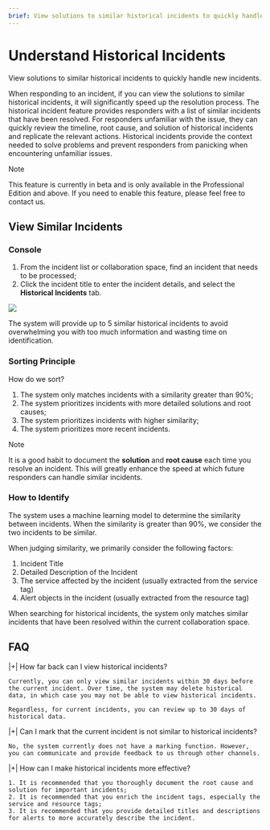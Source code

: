 ```yaml
---
brief: View solutions to similar historical incidents to quickly handle new incidents
---
```


# Understand Historical Incidents

View solutions to similar historical incidents to quickly handle new incidents.

When responding to an incident, if you can view the solutions to similar historical incidents, it will significantly speed up the resolution process. The historical incident feature provides responders with a list of similar incidents that have been resolved. For responders unfamiliar with the issue, they can quickly review the timeline, root cause, and solution of historical incidents and replicate the relevant actions. Historical incidents provide the context needed to solve problems and prevent responders from panicking when encountering unfamiliar issues.

> [!NOTE]
> This feature is currently in beta and is only available in the Professional Edition and above. If you need to enable this feature, please feel free to contact us.

## View Similar Incidents

### Console

1. From the incident list or collaboration space, find an incident that needs to be processed;
2. Click the incident title to enter the incident details, and select the **Historical Incidents** tab.

![](https://fcdoc.github.io/img/zh/flashduty/alter/past_incidents/1.avif)

The system will provide up to 5 similar historical incidents to avoid overwhelming you with too much information and wasting time on identification.

### Sorting Principle

How do we sort?

1. The system only matches incidents with a similarity greater than 90%;
2. The system prioritizes incidents with more detailed solutions and root causes;
3. The system prioritizes incidents with higher similarity;
4. The system prioritizes more recent incidents.

> [!NOTE]
> It is a good habit to document the **solution** and **root cause** each time you resolve an incident. This will greatly enhance the speed at which future responders can handle similar incidents.

### How to Identify

The system uses a machine learning model to determine the similarity between incidents. When the similarity is greater than 90%, we consider the two incidents to be similar.

When judging similarity, we primarily consider the following factors:

1. Incident Title
2. Detailed Description of the Incident
3. The service affected by the incident (usually extracted from the service tag)
4. Alert objects in the incident (usually extracted from the resource tag)

When searching for historical incidents, the system only matches similar incidents that have been resolved within the current collaboration space.

## FAQ

|+| How far back can I view historical incidents?

    Currently, you can only view similar incidents within 30 days before the current incident. Over time, the system may delete historical data, in which case you may not be able to view historical incidents.

    Regardless, for current incidents, you can review up to 30 days of historical data.

|+| Can I mark that the current incident is not similar to historical incidents?

    No, the system currently does not have a marking function. However, you can communicate and provide feedback to us through other channels.

|+| How can I make historical incidents more effective?

    1. It is recommended that you thoroughly document the root cause and solution for important incidents;
    2. It is recommended that you enrich the incident tags, especially the service and resource tags;
    3. It is recommended that you provide detailed titles and descriptions for alerts to more accurately describe the incident.